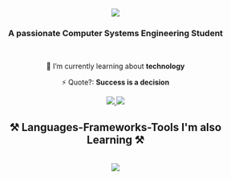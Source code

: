 <h1 align="center">
    <img src="https://readme-typing-svg.herokuapp.com/?font=Righteous&size=35&center=true&vCenter=true&width=500&height=70&duration=4000&lines=Hi+There!+👋;+I'm+Arianna+Giannoccaro!;" />
</h1>

<h3 align="center">A passionate Computer Systems Engineering Student</h3>

<br/>

<div align="center">
 
 🌱 I’m currently learning about **technology**

⚡ Quote?: **Success is a decision**

 </div>

<div align="center"> 
  <a href="mailto:arigian2004@gmail.com">
    <img src="https://img.shields.io/badge/Gmail-333333?style=for-the-badge&logo=gmail&logoColor=red" />
  </a>
  <a href="https://www.linkedin.com/in/ariannagiannoccaro/" target="_blank">
    <img src="https://img.shields.io/badge/LinkedIn-0077B5?style=for-the-badge&logo=linkedin&logoColor=white" target="_blank" />
  </a>
</div>

<h2 align="center">⚒️ Languages-Frameworks-Tools I'm also Learning ⚒️</h2>
<br/>
<div align="center">
    <img src="https://skillicons.dev/icons?i=bootstrap,html,css,vscode,github,figma,git,mysql,java" />
</div>

